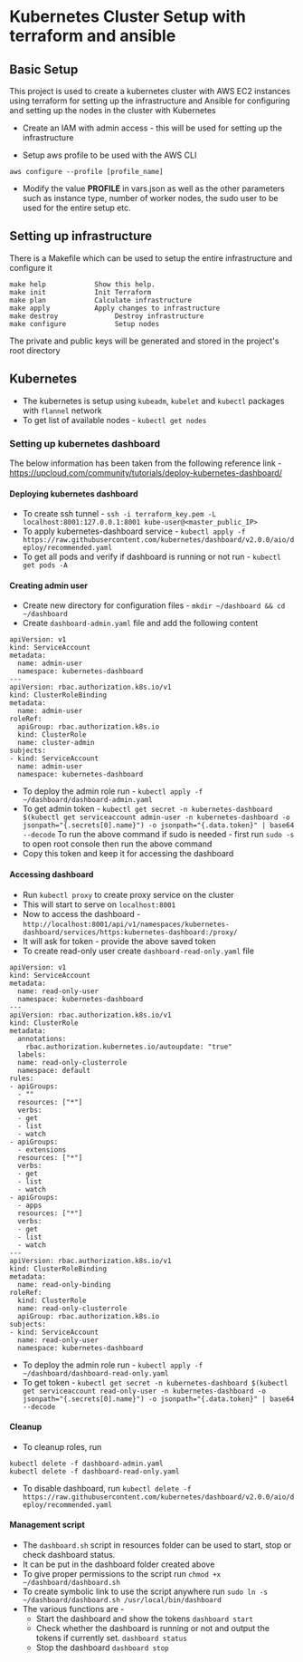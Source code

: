 # Kubernetes Cluster Setup with terraform and ansible

## Basic Setup
This project is used to create a kubernetes cluster with AWS EC2 instances using terraform for setting up the infrastructure and Ansible for configuring and setting up the nodes in the cluster with Kubernetes

- Create an IAM with admin access - this will be used for setting up the infrastructure

- Setup aws profile to be used with the AWS CLI
```
aws configure --profile [profile_name]
```

- Modify the value **PROFILE** in vars.json as well as the other parameters such as instance type, number of worker nodes, the sudo user to be used for the entire setup etc.

## Setting up infrastructure
There is a Makefile which can be used to setup the entire infrastructure and configure it
```
make help            Show this help.
make init            Init Terraform
make plan            Calculate infrastructure
make apply           Apply changes to infrastructure
make destroy              Destroy infrastructure
make configure            Setup nodes
```
The private and public keys will be generated and stored in the project's root directory

## Kubernetes
- The kubernetes is setup using `kubeadm`, `kubelet` and `kubectl` packages with `flannel` network
- To get list of available nodes - `kubectl get nodes`

### Setting up kubernetes dashboard
The below information has been taken from the following reference link - https://upcloud.com/community/tutorials/deploy-kubernetes-dashboard/

#### Deploying kubernetes dashboard
- To create ssh tunnel - `ssh -i terraform_key.pem -L localhost:8001:127.0.0.1:8001 kube-user@<master_public_IP>`
- To apply kubernetes-dashboard service - `kubectl apply -f https://raw.githubusercontent.com/kubernetes/dashboard/v2.0.0/aio/deploy/recommended.yaml`
- To get all pods and verify if dashboard is running or not run - `kubectl get pods -A`

#### Creating admin user
- Create new directory for configuration files - `mkdir ~/dashboard && cd ~/dashboard`
- Create `dashboard-admin.yaml` file and add the following content
```
apiVersion: v1
kind: ServiceAccount
metadata:
  name: admin-user
  namespace: kubernetes-dashboard
---
apiVersion: rbac.authorization.k8s.io/v1
kind: ClusterRoleBinding
metadata:
  name: admin-user
roleRef:
  apiGroup: rbac.authorization.k8s.io
  kind: ClusterRole
  name: cluster-admin
subjects:
- kind: ServiceAccount
  name: admin-user
  namespace: kubernetes-dashboard
```
- To deploy the admin role run - `kubectl apply -f ~/dashboard/dashboard-admin.yaml`
- To get admin token - `kubectl get secret -n kubernetes-dashboard $(kubectl get serviceaccount admin-user -n kubernetes-dashboard -o jsonpath="{.secrets[0].name}") -o jsonpath="{.data.token}" | base64 --decode`
To run the above command if sudo is needed - first run `sudo -s` to open root console then run the above command
- Copy this token and keep it for accessing the dashboard

#### Accessing dashboard
- Run `kubectl proxy` to create proxy service on the cluster
- This will start to serve on `localhost:8001`
- Now to access the dashboard - `http://localhost:8001/api/v1/namespaces/kubernetes-dashboard/services/https:kubernetes-dashboard:/proxy/`
- It will ask for token - provide the above saved token
- To create read-only user create `dashboard-read-only.yaml` file

```
apiVersion: v1
kind: ServiceAccount
metadata:
  name: read-only-user
  namespace: kubernetes-dashboard
---
apiVersion: rbac.authorization.k8s.io/v1
kind: ClusterRole
metadata:
  annotations:
    rbac.authorization.kubernetes.io/autoupdate: "true"
  labels:
  name: read-only-clusterrole
  namespace: default
rules:
- apiGroups:
  - ""
  resources: ["*"]
  verbs:
  - get
  - list
  - watch
- apiGroups:
  - extensions
  resources: ["*"]
  verbs:
  - get
  - list
  - watch
- apiGroups:
  - apps
  resources: ["*"]
  verbs:
  - get
  - list
  - watch
---
apiVersion: rbac.authorization.k8s.io/v1
kind: ClusterRoleBinding
metadata:
  name: read-only-binding
roleRef:
  kind: ClusterRole
  name: read-only-clusterrole
  apiGroup: rbac.authorization.k8s.io
subjects:
- kind: ServiceAccount
  name: read-only-user
  namespace: kubernetes-dashboard
```
- To deploy the admin role run - `kubectl apply -f ~/dashboard/dashboard-read-only.yaml`
- To get token  - `kubectl get secret -n kubernetes-dashboard $(kubectl get serviceaccount read-only-user -n kubernetes-dashboard -o jsonpath="{.secrets[0].name}") -o jsonpath="{.data.token}" | base64 --decode`

#### Cleanup
- To cleanup roles, run
```
kubectl delete -f dashboard-admin.yaml
kubectl delete -f dashboard-read-only.yaml
```
- To disable dashboard, run `kubectl delete -f https://raw.githubusercontent.com/kubernetes/dashboard/v2.0.0/aio/deploy/recommended.yaml`

#### Management script
- The `dashboard.sh` script in resources folder can be used to start, stop or check dashboard status.
- It can be put in the dashboard folder created above
- To give proper permissions to the script run `chmod +x ~/dashboard/dashboard.sh`
- To create symbolic link to use the script anywhere run `sudo ln -s ~/dashboard/dashboard.sh /usr/local/bin/dashboard`
- The various functions are - 
    * Start the dashboard and show the tokens `dashboard start`
    * Check whether the dashboard is running or not and output the tokens if currently set. `dashboard status`
    * Stop the dashboard `dashboard stop`